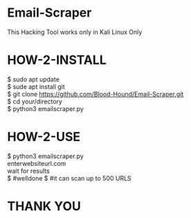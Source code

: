 # Email-Scraper
This Hacking Tool works only in Kali Linux Only

# HOW-2-INSTALL

$ sudo apt update
<br>
$ sude apt install git
<br>
$ git clone https://github.com/Blood-Hound/Email-Scraper.git
<br>
$ cd your/directory
<br>
$ python3 emailscraper.py

# HOW-2-USE

$ python3 emailscraper.py
<br>
enterwebsiteurl.com
<br>
wait for results
<br>
$ #welldone
$ #it can scan up to 500 URLS

# THANK YOU
